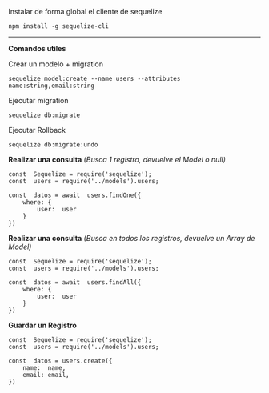 
Instalar de forma global el cliente de sequelize

`npm install -g sequelize-cli`

------------

**Comandos utiles**

Crear un modelo + migration

`sequelize model:create --name users --attributes name:string,email:string`

Ejecutar migration

`sequelize db:migrate`

Ejecutar Rollback

`sequelize db:migrate:undo`

**Realizar una consulta** *(Busca 1 registro, devuelve el Model o null)*
```
const  Sequelize = require('sequelize');
const  users = require('../models').users;

const  datos = await  users.findOne({
	where: {
		user:  user
	}
})
```

**Realizar una consulta** *(Busca en todos los registros, devuelve un Array de Model)*
```
const  Sequelize = require('sequelize');
const  users = require('../models').users;

const  datos = await  users.findAll({
	where: {
		user:  user
	}
})
```

**Guardar un Registro**
```
const  Sequelize = require('sequelize');
const  users = require('../models').users;

const  datos = users.create({
	name:  name,
	email: email,
})
```
